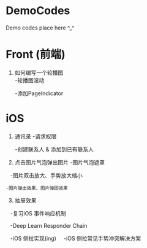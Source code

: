 # DemoCodes
Demo codes place here ^_^

# Front (前端)
1. 如何编写一个轮播图 	
	-轮播图滚动
	
	-添加PageIndicator 


# iOS 
1. 通讯录
 	-请求权限
 
	-创建联系人 & 添加到已有联系人
 	
2. 点击图片气泡弹出图片
    -图片气泡遮罩

    -图片双击放大、手势放大缩小
    
    -图片弹出效果、图片弹回效果
    
3. 抽屉效果

    -复习iOS 事件响应机制
    
    -Deep Learn Responder Chain
    
    -iOS 侧拉实现(ing)
    
    -iOS 侧拉常见手势冲突解决方案
    
 
